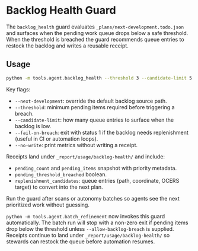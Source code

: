 # Backlog Health Guard

The `backlog_health` guard evaluates `_plans/next-development.todo.json` and
surfaces when the pending work queue drops below a safe threshold. When the
threshold is breached the guard recommends queue entries to restock the backlog
and writes a reusable receipt.

## Usage

```bash
python -m tools.agent.backlog_health --threshold 3 --candidate-limit 5
```

Key flags:
- `--next-development`: override the default backlog source path.
- `--threshold`: minimum pending items required before triggering a breach.
- `--candidate-limit`: how many queue entries to surface when the backlog is low.
- `--fail-on-breach`: exit with status 1 if the backlog needs replenishment
  (useful in CI or automation loops).
- `--no-write`: print metrics without writing a receipt.

Receipts land under `_report/usage/backlog-health/` and include:
- `pending_count` and `pending_items` snapshot with priority metadata.
- `pending_threshold_breached` boolean.
- `replenishment_candidates`: queue entries (path, coordinate, OCERS target) to
  convert into the next plan.

Run the guard after scans or autonomy batches so agents see the next
prioritized work without guessing.

`python -m tools.agent.batch_refinement` now invokes this guard automatically.
The batch run will stop with a non-zero exit if pending items drop below the
threshold unless `--allow-backlog-breach` is supplied. Receipts continue to land
under `_report/usage/backlog-health/` so stewards can restock the queue before
automation resumes.
